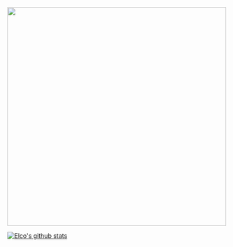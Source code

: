<!--- ![Highway gif](highway_name.gif) ---> 


<div class="border">
  <img src="highway_name.gif" width="500">
</div>





[![Elco's github stats](https://github-readme-stats.vercel.app/api?username=ElcovRijswijk&count_private=true&show_icons=true&theme=algolia)](https://github.com/anuraghazra/github-readme-stats)

